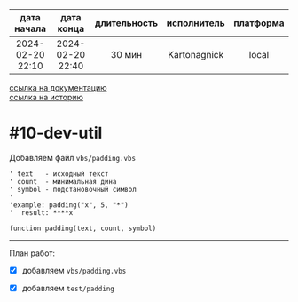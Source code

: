 |   дата начала    |    дата конца    | длительность | исполнитель  | платформа |
|:----------------:|:----------------:|:------------:|:------------:|:---------:|
| 2024-02-20 22:10 | 2024-02-20 22:40 |    30 мин    | Kartonagnick |   local   |

[ссылка на документацию](../docs.md)  
[ссылка на историю](../history.md#-v010-dev)  

#10-dev-util
============
Добавляем файл `vbs/padding.vbs`  

```vbs
' text   - исходный текст
' count  - минимальная дина
' symbol - подстановочный символ
'
'example: padding("x", 5, "*")
'  result: ****x

function padding(text, count, symbol)
```

--------------------------------------------------------------------------------

План работ:  
  - [x] добавляем `vbs/padding.vbs`  
  - [x] добавляем `test/padding`  

